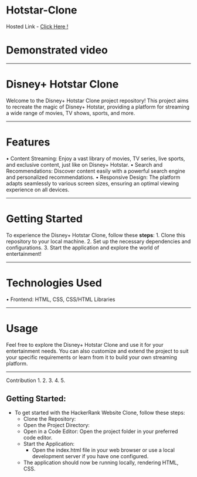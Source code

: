 <h1><b>Hotstar-Clone</b></h1>
<screenshot>
  
Hosted Link - <a href="https://saggyintoit.github.io/Disney-Hotstart/index.html"> Click Here ! </a>

</hr>

<h1>Demonstrated video </h1>
<hr>
  
<h1>Disney+ Hotstar Clone</h1>
Welcome to the Disney+ Hotstar Clone project repository! This project aims to recreate the magic of Disney+ Hotstar, providing a platform for streaming a wide range of movies, TV shows, sports, and more.
<hr>
<h1>Features</h1>
•	Content Streaming: Enjoy a vast library of movies, TV series, live sports, and exclusive content, just like on Disney+ Hotstar.
•	Search and Recommendations: Discover content easily with a powerful search engine and personalized recommendations.
•	Responsive Design: The platform adapts seamlessly to various screen sizes, ensuring an optimal viewing experience on all devices.
<hr>
<h1>Getting Started</h1>
To experience the Disney+ Hotstar Clone, follow these <b>steps</b>:
1.	Clone this repository to your local machine.
2.	Set up the necessary dependencies and configurations.
3.	Start the application and explore the world of entertainment!
<hr>
<h1>Technologies Used</h1>
•	Frontend: HTML, CSS, CSS/HTML Libraries
<hr>

<h1>Usage</h1>
Feel free to explore the Disney+ Hotstar Clone and use it for your entertainment needs. You can also customize and extend the project to suit your specific requirements or learn from it to build your own streaming platform.
<hr>
Contribution
1.
2.
3.
4.
5.

## Getting Started:
- To get started with the HackerRank Website Clone, follow these steps:
  - Clone the Repository:
  - Open the Project Directory:
  - Open in a Code Editor: Open the project folder in your preferred code editor.
  - Start the Application:
       - Open the index.html file in your web browser or use a local development server if you have one configured.
  - The application should now be running locally, rendering HTML, CSS.


